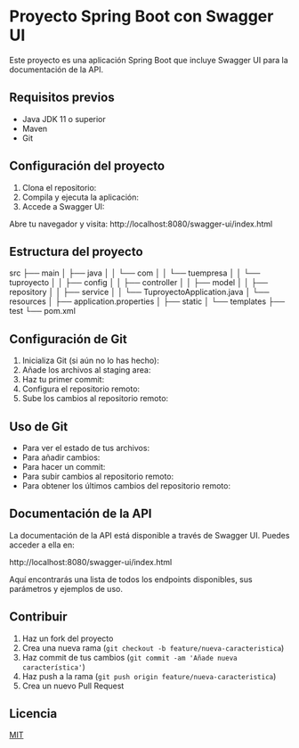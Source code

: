 # Proyecto Spring Boot con Swagger UI

Este proyecto es una aplicación Spring Boot que incluye Swagger UI para la documentación de la API.

## Requisitos previos

- Java JDK 11 o superior
- Maven
- Git

## Configuración del proyecto

1. Clona el repositorio:
2. Compila y ejecuta la aplicación:
3. Accede a Swagger UI:

Abre tu navegador y visita: http://localhost:8080/swagger-ui/index.html

## Estructura del proyecto
src
├── main
│   ├── java
│   │   └── com
│   │       └── tuempresa
│   │           └── tuproyecto
│   │               ├── config
│   │               ├── controller
│   │               ├── model
│   │               ├── repository
│   │               ├── service
│   │               └── TuproyectoApplication.java
│   └── resources
│       ├── application.properties
│       ├── static
│       └── templates
├── test
└── pom.xml
## Configuración de Git

1. Inicializa Git (si aún no lo has hecho):
2. Añade los archivos al staging area:
3. Haz tu primer commit:
4. Configura el repositorio remoto:
5. Sube los cambios al repositorio remoto:
## Uso de Git

- Para ver el estado de tus archivos:
- Para añadir cambios:
- Para hacer un commit:
- Para subir cambios al repositorio remoto:
- Para obtener los últimos cambios del repositorio remoto:

## Documentación de la API

La documentación de la API está disponible a través de Swagger UI. Puedes acceder a ella en:

http://localhost:8080/swagger-ui/index.html

Aquí encontrarás una lista de todos los endpoints disponibles, sus parámetros y ejemplos de uso.

## Contribuir

1. Haz un fork del proyecto
2. Crea una nueva rama (`git checkout -b feature/nueva-caracteristica`)
3. Haz commit de tus cambios (`git commit -am 'Añade nueva característica'`)
4. Haz push a la rama (`git push origin feature/nueva-caracteristica`)
5. Crea un nuevo Pull Request

## Licencia

[MIT](https://choosealicense.com/licenses/mit/)